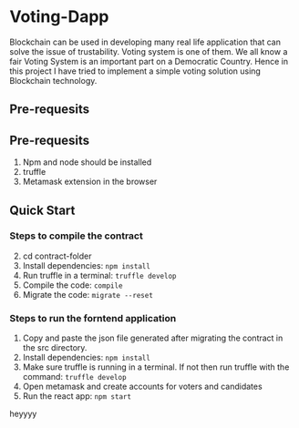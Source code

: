 # Voting-Dapp

Blockchain can be used in developing many real life application that can solve the issue of trustability. Voting system is one of them. We all know a fair Voting System
is an important part on a Democratic Country. Hence in this project I have tried to implement a simple voting solution using Blockchain technology.

## Pre-requesits
## Pre-requesits
1. Npm and node should be installed
2. truffle 
3. Metamask extension in the browser

## Quick Start

### Steps to compile the contract

2. cd contract-folder
3. Install dependencies: `npm install`
4. Run truffle in a terminal: `truffle develop`
5. Compile the code: `compile`
6. Migrate the code: `migrate --reset`

### Steps to run the forntend application
1. Copy and paste the json file generated after migrating the contract in the src directory.
2. Install dependencies: `npm install`
3. Make sure truffle is running in a terminal. If not then run truffle with the command: `truffle develop`
4. Open metamask and create accounts for voters and candidates
5. Run the react app: `npm start`

heyyyy